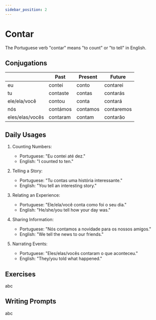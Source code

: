 ```yaml
---
sidebar_position: 2
---
```


# Contar

The Portuguese verb "contar" means "to count" or "to tell" in English.

## Conjugations

|                 | Past     | Present  | Future     |
| --------------- | -------- | -------- | ---------- |
| eu              | contei   | conto    | contarei   |
| tu              | contaste | contas   | contarás   |
| ele/ela/você    | contou   | conta    | contará    |
| nós             | contámos | contamos | contaremos |
| eles/elas/vocês | contaram | contam   | contarão   |

## Daily Usages

1. Counting Numbers:

   - Portuguese: "Eu contei até dez."
   - English: "I counted to ten."

2. Telling a Story:

   - Portuguese: "Tu contas uma história interessante."
   - English: "You tell an interesting story."

3. Relating an Experience:

   - Portuguese: "Ele/ela/você conta como foi o seu dia."
   - English: "He/she/you tell how your day was."

4. Sharing Information:

   - Portuguese: "Nós contamos a novidade para os nossos amigos."
   - English: "We tell the news to our friends."

5. Narrating Events:

   - Portuguese: "Eles/elas/vocês contaram o que aconteceu."
   - English: "They/you told what happened."

## Exercises

abc

## Writing Prompts

abc
